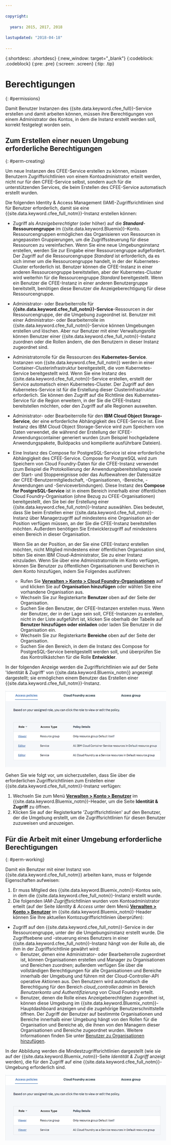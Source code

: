 ```yaml
---

copyright:

  years: 2015, 2017, 2018

lastupdated: "2018-04-18"

---
```


{:shortdesc: .shortdesc}
{:new_window: target="_blank"}
{:codeblock: .codeblock}
{:pre: .pre}
{:screen: .screen}
{:tip: .tip}

# Berechtigungen
{: #permissions}

Damit Benutzer Instanzen des {{site.data.keyword.cfee_full}}-Service erstellen und damit arbeiten können, müssen ihre Berechtigungen von einem Administrator des Kontos, in dem die Instanz erstellt werden soll, korrekt festgelegt worden sein. 

## Zum Erstellen einer neuen Umgebung erforderliche Berechtigungen
{: #perm-creating}

Um neue Instanzen des CFEE-Service erstellen zu können, müssen Benutzern Zugriffsrichtlinien von einem Kontoadministrator erteilt werden, nicht nur für den CFEE-Service selbst, sondern auch für die unterstützenden Services, die beim Erstellen des CFEE-Service automatisch erstellt wurden.

Die folgenden Identity & Access Management (IAM)-Zugriffsrichtlinien sind für Benutzer erforderlich, damit sie eine {{site.data.keyword.cfee_full_notm}}-Instanz erstellen können:

* Zugriff als _Anzeigeberechtigter_ (oder höher) auf die **_Standard_**-**Ressourcengruppe** im {{site.data.keyword.Bluemix}}-Konto. Ressourcengruppen ermöglichen das Organisieren von Ressourcen in angepassten Gruppierungen, um die Zugriffssteuerung für diese Ressourcen zu vereinfachen. Wenn Sie eine neue Umgebungsinstanz erstellen, werden Sie zur Eingabe einer Ressourcengruppe aufgefordert. Der Zugriff auf die Ressourcengruppe _Standard_ ist erforderlich, da es sich immer um die Ressourcengruppe handelt, in der der Kubernetes-Cluster erforderlich ist.  Benutzer können die CFEE-Instanz in einer anderen Ressourcengruppe bereitstellen, aber der Kubernetes-Cluster wird weiterhin für die Ressourcengruppe _Standard_ bereitgestellt.  Wenn ein Benutzer die CFEE-Instanz in einer anderen Benutzergruppe bereitstellt, benötigen diese Benutzer die Anzeigeberechtigung für diese Ressourcengruppe.

* Administrator- oder Bearbeiterrolle für **{{site.data.keyword.cfee_full_notm}}-Service**-Ressourcen in der Ressourcengruppe, der die Umgebung zugeordnet ist. Benutzer mit einer Administrator- oder Bearbeiterrolle im {{site.data.keyword.cfee_full_notm}}-Service können Umgebungen erstellen und löschen. Aber nur Benutzer mit einer Verwaltungsrolle können Benutzer einer {{site.data.keyword.cfee_full_notm}}-Instanz zuordnen oder die Rollen ändern, die den Benutzern in dieser Instanz zugeordnet sind.
   
* Administratorrolle für die Ressourcen des **Kubernetes-Service**.  Instanzen von {{site.data.keyword.cfee_full_notm}} werden in einer Container-Clusterinfrastruktur bereitgestellt, die vom Kubernetes-Service bereitgestellt wird. Wenn Sie eine Instanz des {{site.data.keyword.cfee_full_notm}}-Service erstellen, erstellt der Service automatisch einen Kubernetes-Cluster. Der Zugriff auf den Kubernetes-Service ist für die Erstellung dieser Clusterinfrastruktur erforderlich. Sie können den Zugriff auf die Richtlinie des Kubernetes-Service für die Region erweitern, in der Sie die CFEE-Instanz bereitstellen möchten, oder den Zugriff auf alle Regionen ausweiten.

* Administrator- oder Bearbeiterrolle für den **IBM Cloud Object Storage-Service**, der eine erforderliche Abhängigkeit des CFEE-Service ist.  Eine Instanz des IBM Cloud Object Storage-Service wird zum Speichern von Daten verwendet, die während der Erstellung der ICFEE-Anwendungscontainer generiert wurden (zum Beispiel hochgeladene Anwendungspakete, Buildpacks und kompilierte ausführbare Dateien).

* Eine Instanz des Compose for PostgreSQL-Service ist eine erforderliche Abhängigkeit des CFEE-Service.  Compose for PostgreSQL wird zum Speichern von Cloud Foundry-Daten für die CFEE-Instanz verwendet (zum Beispiel die Protokollierung der Anwendungsbereitstellung sowie der Start- und Stoppereignisse oder das Aufbewahren der Datensätze der CFEE-Benutzermitgliedschaft, -Organisationen, -Bereiche, -Anwendungen und -Serviceverbindungen).  Diese Instanz des **Compose for PostgreSQL-Service** ist in einem Bereich innerhalb einer öffentlichen Cloud Foundry-Organisation (ohne Bezug zu CFEE-Organisationen) bereitgestellt, den Sie bei der Erstellung einer {{site.data.keyword.cfee_full_notm}}-Instanz auswählen.  Dies bedeutet, dass Sie beim Erstellen einer {{site.data.keyword.cfee_full_notm}}-Instanz über Managerzugriff auf mindestens eine Organisation an der Position verfügen müssen, an der Sie die CFEE-Instanz bereitstellen möchten.  Außerdem benötigen Sie Entwicklerzugriff auf mindestens einen Bereich in dieser Organisation. 

  Wenn Sie an der Position, an der Sie eine CFEE-Instanz erstellen möchten, nicht Mitglied mindestens einer öffentlichen Organisation sind, bitten Sie einen IBM Cloud-Administrator, Sie zu einer Instanz einzuladen. Wenn Sie über eine Administratorrolle im Konto verfügen, können Sie Benutzer zu öffentlichen Organisationen und Bereichen in dem Konto hinzufügen, indem Sie Folgendes ausführen:

     * Rufen Sie [**Verwalten > Konto > Cloud Foundry-Organisationen**](https://console.bluemix.net/account/organizations) auf und klicken Sie auf **Organisation hinzufügen** oder wählen Sie eine vorhandene Organisation aus.
     * Wechseln Sie zur Registerkarte **Benutzer** oben auf der Seite der Organisation.
     * Suchen Sie den Benutzer, der CFEE-Instanzen erstellen muss. Wenn der Benutzer, der in der Lage sein soll, CFEE-Instanzen zu erstellen, nicht in der Liste aufgeführt ist, klicken Sie oberhalb der Tabelle auf **Benutzer hinzufügen oder einladen** oder laden Sie Benutzer in die Organisation ein.
     * Wechseln Sie zur Registerkarte **Bereiche** oben auf der Seite der Organisation.
     * Suchen Sie den Bereich, in dem die Instanz des Compose for PostgreSQL-Service bereitgestellt werden soll, und überprüfen Sie das Kontrollkästchen für die Rolle **Entwickler**.

In der folgenden Anzeige werden die Zugriffsrichtlinien wie auf der Seite 'Identität & Zugriff' von {{site.data.keyword.Bluemix_notm}} angezeigt dargestellt; sie ermöglichen einem Benutzer das Erstellen einer {{site.data.keyword.cfee_full_notm}}-Instanz.

![Zugriffsrichtlinien](img/AccessPolicies_Creator.png)

Gehen Sie wie folgt vor, um sicherzustellen, dass Sie über die erforderlichen Zugriffsrichtlinien zum Erstellen einer {{site.data.keyword.cfee_full_notm}}-Instanz verfügen:
1. Wechseln Sie zum Menü [**Verwalten > Konto > Benutzer**](https://console.bluemix.net/iam/#/users) im {{site.data.keyword.Bluemix_notm}}-Header, um die Seite **Identität & Zugriff** zu öffnen.
2. Klicken Sie auf der Registerkarte 'Zugriffsrichtlinien' auf den Benutzer, der die Umgebung erstellt, um die Zugriffsrichtlinien für diesen Benutzer zuzuweisen und anzuzeigen.

## Für die Arbeit mit einer Umgebung erforderliche Berechtigungen
{: #perm-working}

Damit ein Benutzer mit einer Instanz von {{site.data.keyword.cfee_full_notm}} arbeiten kann, muss er folgende Eigenschaften aufweisen:
1. Er muss Mitglied des {{site.data.keyword.Bluemix_notm}}-Kontos sein, in dem die {{site.data.keyword.cfee_full_notm}}-Instanz erstellt wurde.
2. Die folgenden IAM-_Zugriffsrichtlinien_ wurden vom Kontoadministrator erteilt (auf der Seite _Identity & Access_ unter dem Menü [**Verwalten > Konto > Benutzer**](https://console.bluemix.net/iam/#/users) im {{site.data.keyword.Bluemix_notm}}-Header können Sie Ihre aktuellen Kontozugriffsrichtlinien überprüfen):

  - Zugriff auf den {{site.data.keyword.cfee_full_notm}}-Service in der Ressourcengruppe, unter der die Umgebungsinstanz erstellt wurde. Die Zugriffsebene und -steuerung eines Benutzers in einer {{site.data.keyword.cfee_full_notm}}-Instanz hängt von der Rolle ab, die ihm in der Zugriffsrichtlinie gewährt wird:
     - Benutzer, denen eine Administrator- oder Bearbeiterrolle zugeordnet ist, können Organisationen erstellen und Manager zu Organisationen und Bereichen zuordnen; außerdem verfügen Sie über die vollständigen Berechtigungen für alle Organisationen und Bereiche innerhalb der Umgebung und führen mit der Cloud-Controller-API operative Aktionen aus. Den Benutzern wird automatisch die Berechtigung für den Bereich _cloud_controller.admin_ im Bereich _Benutzerkonto und Authentifizierung_ von Cloud Foundry erteilt.
     - Benutzer, denen die Rolle eines Anzeigeberechtigten zugeordnet ist, können diese Umgebung im {{site.data.keyword.Bluemix_notm}}-Hauptdashboard anzeigen und die zugehörige Benutzerschnittstelle öffnen. Der Zugriff der Benutzer auf bestimmte Organisationen und Bereiche innerhalb einer Umgebung hängt von den Rollen für die Organisation und Bereiche ab, die ihnen von den Managern dieser Organisationen und Bereiche zugeordnet wurden. Weitere Informationen finden Sie unter [Benutzer zu Organisationen hinzufügen](add-users.html).

In der Abbildung werden die Mindestzugriffsrichtlinien dargestellt (wie sie auf der {{site.data.keyword.Bluemix_notm}}-Seite _Identität & Zugriff_ anzeigt werden), die für den Zugriff auf eine {{site.data.keyword.cfee_full_notm}}-Umgebung erforderlich sind.

![Zugriffsrichtlinien](img/AccessPolicies_User.png)

